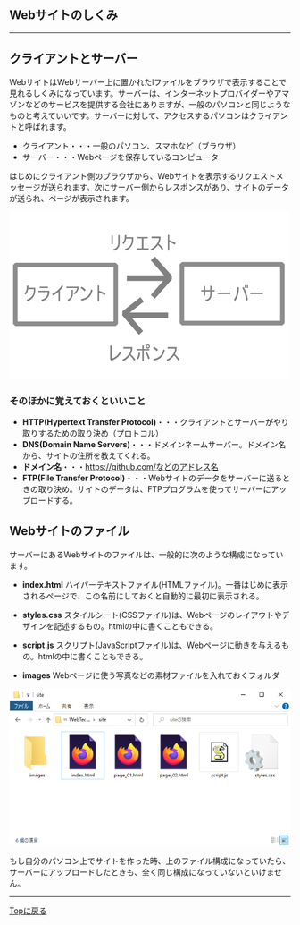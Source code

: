 ## Webサイトのしくみ

------

## クライアントとサーバー

WebサイトはWebサーバー上に置かれたlファイルをブラウザで表示することで見れるしくみになっています。サーバーは、インターネットプロバイダーやアマゾンなどのサービスを提供する会社にありますが、一般のパソコンと同じようなものと考えていいです。サーバーに対して、アクセスするパソコンはクライアントと呼ばれます。

- クライアント・・・一般のパソコン、スマホなど（ブラウザ）
- サーバー・・・Webページを保存しているコンピュータ

はじめにクライアント側のブラウザから、Webサイトを表示するリクエストメッセージが送られます。次にサーバー側からレスポンスがあり、サイトのデータが送られ、ページが表示されます。

![server_and_cliant](/images/server_and_cliant.png)

### そのほかに覚えておくといいこと

- **HTTP(Hypertext Transfer Protocol)**・・・クライアントとサーバーがやり取りするための取り決め（プロトコル）
- **DNS(Domain Name Servers)**・・・ドメインネームサーバー。ドメイン名から、サイトの住所を教えてくれる。
- **ドメイン名**・・・https://github.com/などのアドレス名
- **FTP(File Transfer Protocol)**・・・Webサイトのデータをサーバーに送るときの取り決め。サイトのデータは、FTPプログラムを使ってサーバーにアップロードする。

## Webサイトのファイル

サーバーにあるWebサイトのファイルは、一般的に次のような構成になっています。

- **index.html**
ハイパーテキストファイル(HTMLファイル)。一番はじめに表示されるページで、この名前にしておくと自動的に最初に表示される。

- **styles.css**
スタイルシート(CSSファイル)は、Webページのレイアウトやデザインを記述するもの。htmlの中に書くこともできる。

- **script.js**
スクリプト(JavaScriptファイル)は、Webページに動きを与えるもの。htmlの中に書くこともできる。

- **images**
Webページに使う写真などの素材ファイルを入れておくフォルダ

![files of web pages](/images/files.png)

もし自分のパソコン上でサイトを作った時、上のファイル構成になっていたら、サーバーにアップロードしたときも、全く同じ構成になっていないといけません。

---

[Topに戻る](/index.html)                